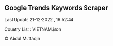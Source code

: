 

## Google Trends Keywords Scraper 
 
Last Update 21-12-2022 , 16:52:44

Country List :
VIETNAM.json



© Abdul Muttaqin 
